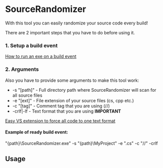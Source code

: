 # SourceRandomizer
With this tool you can easily randomize your source code every build!

There are 2 important steps that you have to do before using it.
### 1. Setup a build event
[How to run an exe on a build event](http://stackoverflow.com/a/7704362)
### 2. Arguments
Also you have to provide some arguments to make this tool work:
* -s "[path]" - Full directory path where SourceRandomizer will scan for all source files
* -e "[ext]" - File extension of your source files (cs, cpp etc.)
* -c "[tag]" - Comment tag that you are using (//)
* -crlf|-lf - Text format that you are using **IMPORTANT**

[Easy VS extension to force all code to one text format](http://www.grebulon.com/software/stripem.php)

#### Example of ready build event:
"{path}\SourceRandomizer.exe" -s "{path}\MyProject" -e ".cs" -c "//" -crlf
## Usage
